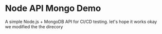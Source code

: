 # Node API Mongo Demo
A simple Node.js + MongoDB API for CI/CD testing.
let's hope it works 
okay we modified the the direcory 

